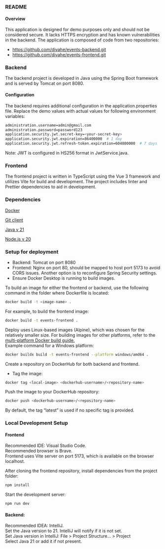 
### README
#### Overview
This application is designed for demo purposes only and should not be considered secure. It lacks HTTPS encryption and has known vulnerabilities in the backend. The application is composed of code from two repositories:

 - https://github.com/divahe/events-backend.git
 - https://github.com/divahe/events-frontend.git

### Backend
The backend project is developed in Java using the Spring Boot framework and is served by Tomcat on port 8080.

#### Configuration
The backend requires additional configuration in the application.properties file. Replace the demo values with actual values for following environment variables:

```sh
administration.username=admin@gmail.com
administration.password=password123
application.security.jwt.secret-key=<your-secret-key>
application.security.jwt.expiration=86400000  # 1 day
application.security.jwt.refresh-token.expiration=604800000  # 7 days
```

Note: JWT is configured in HS256 format in JwtService.java.

### Frontend
The frontend project is written in TypeScript using the Vue 3 framework and utilizes Vite for build and development. The project includes linter and Prettier dependencies to aid in development.

### Dependencies

[ Docker ](https://docs.docker.com/get-started/get-docker/)

[ Git client ](https://git-scm.com/downloads)

[ Java v 21 ](https://www.oracle.com/java/technologies/downloads/#java21)

[ Node.js v 20 ](https://nodejs.org/en/download/package-manager)

### Setup for deployment

- Backend: Tomcat on port 8080
- Frontend: Nginx on port 80, should be mapped to host port 5173 to avoid CORS issues. Another option is to reconfigure Spring Security settings.
- Ensure Docker Desktop is running to build images.

To build an image for either the frontend or backend, use the following command in the folder where Dockerfile is located:


```sh
docker build -t <image-name> .
```
For example, to build the frontend image:

```sh
docker build -t events-frontend .
```
Deploy uses Linux-based images (Alpine), which was chosen for the relatively smaller size. For building images for other platforms, refer to the <br>
[ multi-platform Docker build guide. ](https://docs.docker.com/build/building/multi-platform/) <br>
Example command for a Windows platform:

```sh
docker buildx build -t events-frontend --platform windows/amd64 .
```

Create a repository on DockerHub for both backend and frontend.
- Tag the image:
```sh
docker tag <local-image> <dockerhub-username>/<repository-name>
```
Push the image to your DockerHub repository:
```sh
docker push <dockerhub-username>/<repository-name>
```
By default, the tag “latest” is used if no specific tag is provided.

### Local Development Setup
#### Frontend
Recommended IDE: Visual Studio Code.<br>
Recommended browser is Brave.<br>
Frontend uses Vite server on port 5173, which is available on the browser localhost.<br>

After cloning the frontend repository, install dependencies from the project folder:
```sh
npm install
```
Start the development server:
```sh
npm run dev
```
#### Backend:
Recommended IDEA: IntelliJ.<br>
Set the Java version to 21. IntelliJ will notify if it is not set.<br>
Set Java version in IntelliJ: File > Project Structure... > Project<br>
Select Java 21 or add it if not present.<br>

